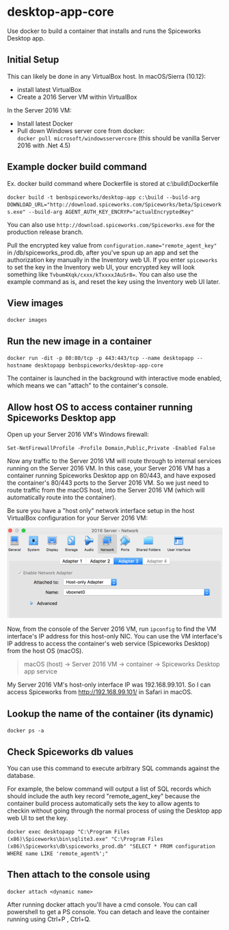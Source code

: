 # desktop-app-core

Use docker to build a container that installs and runs the Spiceworks Desktop app.

## Initial Setup
This can likely be done in any VirtualBox host. In macOS/Sierra (10.12):
  * install latest VirtualBox
  * Create a 2016 Server VM within VirtualBox

In the Server 2016 VM:
  * Install latest Docker
  * Pull down Windows server core from docker:  
  `docker pull microsoft/windowsservercore` (this should be vanilla Server 2016 with .Net 4.5)

## Example docker build command

Ex. docker build command where Dockerfile is stored at c:\build\Dockerfile

`docker build -t benbspiceworks/desktop-app c:\build --build-arg DOWNLOAD_URL="http://download.spiceworks.com/Spiceworks/beta/Spiceworks.exe" --build-arg AGENT_AUTH_KEY_ENCRYP="actualEncryptedKey"`

You can also use `http://download.spiceworks.com/Spiceworks.exe` for the production release branch. 

Pull the encrypted key value from `configuration.name="remote_agent_key"` in /db/spiceworks_prod.db, after you've spun up an app and set the authorization key manually in the Inventory web UI. If you enter `spiceworks` to set the key in the Inventory web UI, your encrypted key will look something like `Tvbum4Xqk/cxxx/kTxxxxJAuSr8=`. You can also use the example command as is, and reset the key using the Inventory web UI later.

## View images 
`docker images`

## Run the new image in a container

`docker run -dit -p 80:80/tcp -p 443:443/tcp --name desktopapp --hostname desktopapp benbspiceworks/desktop-app-core
`

The container is launched in the background with interactive mode enabled, which means we can "attach" to the container's console.

## Allow host OS to access container running Spiceworks Desktop app

Open up your Server 2016 VM's Windows firewall:

`Set-NetFirewallProfile -Profile Domain,Public,Private -Enabled False`

Now any traffic to the Server 2016 VM will route through to internal services running on the Server 2016 VM. In this case, your Server 2016 VM has a container running Spiceworks Desktop app on 80/443, and have exposed the container's 80/443 ports to the Server 2016 VM. So we just need to route traffic from the macOS host, into the Server 2016 VM (which will automatically route into the container).

Be sure you have a "host only" network interface setup in the host VirtualBox configuration for your Server 2016 VM:

![vm-netadapter](https://github.com/benbspiceworks/desktop-app/raw/master/Screen%20Shot%202017-08-28%20at%2011.23.46%20AM.png)

Now, from the console of the Server 2016 VM, run `ipconfig` to find the VM interface's IP address for this host-only NIC.
You can use the VM interface's IP address to access the container's web service (Spiceworks Desktop) from the host OS (macOS).

  > macOS (host) → Server 2016 VM → container → Spiceworks Desktop app service

My Server 2016 VM's host-only interface IP was 192.168.99.101. So I can access Spiceworks from http://192.168.99.101/ in Safari in macOS.

## Lookup the name of the container (its dynamic)
`docker ps -a`

## Check Spiceworks db values
You can use this command to execute arbitrary SQL commands against the database. 

For example, the below command will output a list of SQL records which should include the auth key record "remote_agent_key" because the container build process automatically sets the key to allow agents to checkin without going through the normal process of using the Desktop app web UI to set the key. 

`docker exec desktopapp "C:\Program Files (x86)\Spiceworks\bin\sqlite3.exe" "C:\Program Files (x86)\Spiceworks\db\spiceworks_prod.db" "SELECT * FROM configuration WHERE name LIKE 'remote_agent%';"`
 
## Then attach to the console using
`docker attach <dynamic name>`
 
After running docker attach you'll have a cmd console. You can call powershell to get a PS console.
You can detach and leave the container running using Ctrl+P , Ctrl+Q.
